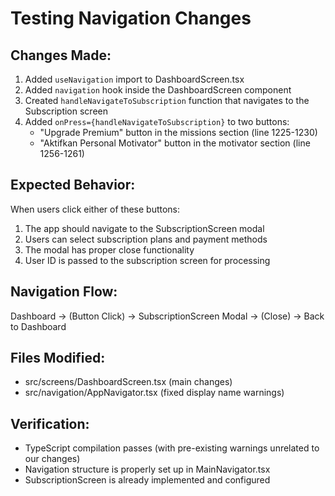 # Testing Navigation Changes

## Changes Made:
1. Added `useNavigation` import to DashboardScreen.tsx
2. Added `navigation` hook inside the DashboardScreen component
3. Created `handleNavigateToSubscription` function that navigates to the Subscription screen
4. Added `onPress={handleNavigateToSubscription}` to two buttons:
   - "Upgrade Premium" button in the missions section (line 1225-1230)
   - "Aktifkan Personal Motivator" button in the motivator section (line 1256-1261)

## Expected Behavior:
When users click either of these buttons:
1. The app should navigate to the SubscriptionScreen modal
2. Users can select subscription plans and payment methods
3. The modal has proper close functionality
4. User ID is passed to the subscription screen for processing

## Navigation Flow:
Dashboard → (Button Click) → SubscriptionScreen Modal → (Close) → Back to Dashboard

## Files Modified:
- src/screens/DashboardScreen.tsx (main changes)
- src/navigation/AppNavigator.tsx (fixed display name warnings)

## Verification:
- TypeScript compilation passes (with pre-existing warnings unrelated to our changes)
- Navigation structure is properly set up in MainNavigator.tsx
- SubscriptionScreen is already implemented and configured
